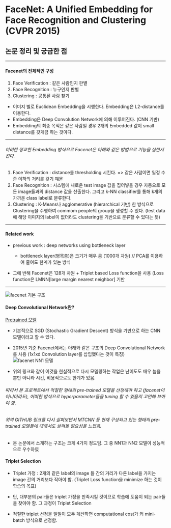 # FaceNet: A Unified Embedding for Face Recognition and Clustering (CVPR 2015)

## 논문 정리 및 궁금한 점

***

#### Facenet의 전체적인 구성

1. Face Verification : 같은 사람인지 판별
2. Face Recognition : 누구인지 판별
3. Clustering : 공통된 사람 찾기

- 이미지 별로 Euclidean Embedding을 시행한다. Embedding은 L2-distance를 이용한다.
- Embedding은 Deep Convolution Network에 의해 이루어진다. (CNN 기반)
- Embedding의 최종 목적은 같은 사람일 경우 2개의 Embedded 값이 small distance를 갖게끔 하는 것이다.

---
###### 이러한 정교한 Embedding 방식으로 Facenet은 아래와 같은 방법으로 기능을 실현시킨다.
1. Face Verification : distance를 thresholding 시킨다. => 같은 사람이면 일정 수준 이하의 거리를 갖기 떄문
2. Face Recognition : 시스템에 새로운 test image 값을 집어넣을 경우 자동으로 모든 image들과의 distance 값을 산출한다. 그리고 k-NN classifier를 통해 k개의 가까운 class label로 분류한다.
3. Clustering : K-Means나 agglomerative (hierarchical 기반) 한 방식으로 Clustering을 수행하여 commom people의 group을 생성할 수 있다.
(test data에 해당 이미지의 label이 없더라도 clustering을 기반으로 분류할 수 있다는 뜻)

---
#### Related work
- previous work : deep networks using bottleneck layer
  * bottleneck layer(병목층)은 크기가 매우 큼 (1000개 차원) // PCA를 이용하여 줄여도 한계가 있는 방식
 
- 그에 반해 Facenet은 128개 차원 + Triplet based Loss function을 사용 (Loss function은 LMNN[large margin nearest neighbor] 기반

---
![facenet 기본 구조](https://user-images.githubusercontent.com/87637394/126889816-89c753d1-48d8-4b9a-afa5-585f0a7fa69a.JPG)

#### Deep Convolutional Network란?
[Pretrained 모델](https://github.com/davidsandberg/facenet#pre-trained-models)

- 기본적으로 SGD (Stochastic Gradient Descent) 방식을 기반으로 하는 CNN 모델이라고 할 수 있다.
- 2015년 기준 Facenet에서는 아래와 같은 구조의 Deep Convolutional Network를 사용 (1x1xd Convolution layer를 삽입했다는 것이 특징)
![facenet NN1 모델](https://user-images.githubusercontent.com/87637394/126889970-c7c5148f-f9bf-4fe1-8812-7a308d3afee2.JPG)

- 위의 링크와 같이 이것을 현실적으로 다시 모델링하는 작업은 난이도도 매우 높을 뿐만 아니라 시간, 비용적으로도 한계가 있음.
###### 따라서 본 프로젝트에서 적절한 형태의 pre-trained 모델을 선정해야 하고 (facenet이 아니더라도), 어떠한 방식으로 hyperparameter들을 tuning 할 수 있을지 고민해 보아야 함.
###### 위의 GITHUB 링크를 다시 살펴보면서 MTCNN 등 현재 구성되고 있는 형태의 pre-trained 모델들에 대해서도 살펴볼 필요성을 느꼈음.

- 본 논문에서 소개하는 구조는 크게 4가지 정도임. 그 중 NN1과 NN2 모델이 성능적으로 우수하였


#### Triplet Selection
- Triplet 가정 : 2개의 같은 label의 image 들 간의 거리가 다른 label을 가지는 image 간의 거리보다 작아야 함. (Triplet Loss function을 minimize 하는 것이 학습의 목표)
- 단, 대부분의 pair들은 triplet 가정을 만족시킬 것이므로 학습에 도움이 되는 pair들을 찾아야 함. 그 과정이 Triplet Selection

- 적절한 triplet 선정을 일일이 모두 계산하면 computational cost가 커 mini-batch 방식으로 선정함.



